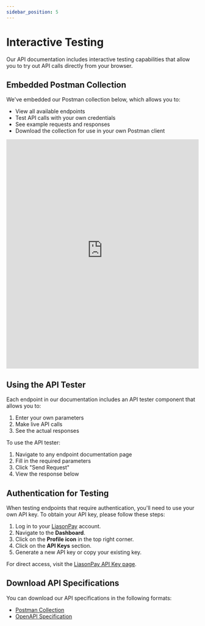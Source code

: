 ```yaml
---
sidebar_position: 5
---
```


# Interactive Testing

Our API documentation includes interactive testing capabilities that allow you to try out API calls directly from your browser.

## Embedded Postman Collection

We've embedded our Postman collection below, which allows you to:

- View all available endpoints
- Test API calls with your own credentials
- See example requests and responses
- Download the collection for use in your own Postman client

<iframe
  src="https://documenter.getpostman.com/view/c7b7c961-94cd-46b7-9af6-307e220272f1/collection.json"
  width="100%"
  height="600px"
  frameborder="0"
  allowfullscreen
></iframe>

## Using the API Tester

Each endpoint in our documentation includes an API tester component that allows you to:

1. Enter your own parameters
2. Make live API calls
3. See the actual responses

To use the API tester:

1. Navigate to any endpoint documentation page
2. Fill in the required parameters
3. Click "Send Request"
4. View the response below

## Authentication for Testing

When testing endpoints that require authentication, you'll need to use your own API key. To obtain your API key, please follow these steps:

1. Log in to your [LiasonPay](https://liasonpay.test) account.
2. Navigate to the **Dashboard**.
3. Click on the **Profile icon** in the top right corner.
4. Click on the **API Keys** section.
5. Generate a new API key or copy your existing key.

For direct access, visit the [LiasonPay API Key page](https://liasonpay.test/api-key).

## Download API Specifications

You can download our API specifications in the following formats:

- [Postman Collection](/interactive-tools/postman-collection)
- [OpenAPI Specification](/interactive-tools/openapi-explorer)
